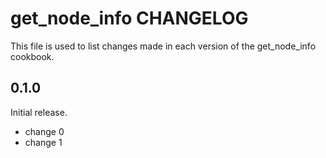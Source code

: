 # get_node_info CHANGELOG

This file is used to list changes made in each version of the get_node_info cookbook.

## 0.1.0

Initial release.

- change 0
- change 1

